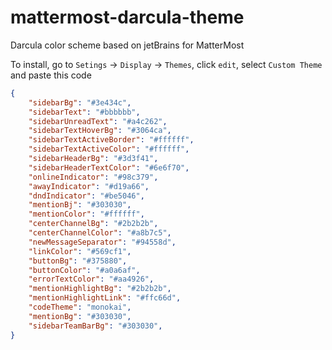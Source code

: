 # mattermost-darcula-theme

Darcula color scheme based on jetBrains for MatterMost

To install, go to `Setings` -> `Display` -> `Themes`, click `edit`, select `Custom Theme` and paste this code

```json
{
    "sidebarBg": "#3e434c",
    "sidebarText": "#bbbbbb",
    "sidebarUnreadText": "#a4c262",
    "sidebarTextHoverBg": "#3064ca",
    "sidebarTextActiveBorder": "#ffffff",
    "sidebarTextActiveColor": "#ffffff",
    "sidebarHeaderBg": "#3d3f41",
    "sidebarHeaderTextColor": "#6e6f70",
    "onlineIndicator": "#98c379",
    "awayIndicator": "#d19a66",
    "dndIndicator": "#be5046",
    "mentionBj": "#303030",
    "mentionColor": "#ffffff",
    "centerChannelBg": "#2b2b2b",
    "centerChannelColor": "#a8b7c5",
    "newMessageSeparator": "#94558d",
    "linkColor": "#569cf1",
    "buttonBg": "#375880",
    "buttonColor": "#a0a6af",
    "errorTextColor": "#aa4926",
    "mentionHighlightBg": "#2b2b2b",
    "mentionHighlightLink": "#ffc66d",
    "codeTheme": "monokai",
    "mentionBg": "#303030",
    "sidebarTeamBarBg": "#303030",
}
```
